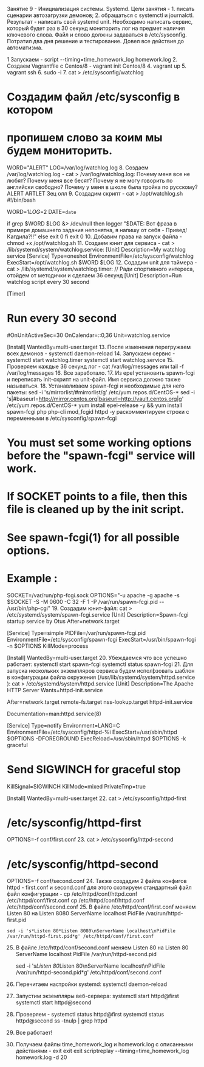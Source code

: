 Занятие 9 - Инициализация системы. Systemd.
Цели занятия - 
	1. писать сценарии автозагрузки демонов;
	2. обращаться с systemctl и journalctl.
Результат - написать свой systemd unit. Необходимо написать сервис, который будет раз в 30 секунд мониторить лог на
предмет наличия ключевого слова. Файл и слово должны задаваться в /etc/sysconfig.
Потратил два дня решение и тестирование. Довел все действия до автоматизма.

1  Запускаем - script --timing=time_homework_log homework.log
2. Создаем Vagrantfile с Centos/8 - vagrant init Centos/8
4. vagrant up
5. vagrant ssh
6. sudo -i
7. cat > /etc/sysconfig/watchlog
# Создадим файл /etc/sysconfig в котором
# пропишем слово за коим мы будем мониторить.
WORD="ALERT"
LOG=/var/log/watchlog.log
8. Создаем /var/log/watchlog.log - cat > /var/log/watchlog.log:
	Почему меня все не любят?
	Почему меня все бесят?
	Почему я не могу говорить по английски свободно?
	Почему у меня в школе была тройка по русскому?
	ALERT
	ARTLET
	Зец олл
9. Создадим скрипт - cat > /opt/watchlog.sh
#!/bin/bash

WORD=$1
LOG=$2
DATE=`date`

if grep $WORD $LOG &> /dev/null
then
	logger "$DATE: Вот фраза в примере домашнего задания непонятна, я напишу от себя - Привед! Кагдила?!!"
else
	exit 0
fi
exit 0
10. Добавим права на запуск файла - chmod +x /opt/watchlog.sh
11. Создаем юнит для сервиса - cat > /lib/systemd/system/watchlog.service:
[Unit]
Description=My watchlog service
[Service]
Type=oneshot
EnvironmentFile=/etc/sysconfig/watchlog
ExecStart=/opt/watchlog.sh $WORD $LOG
12. Cодадим unit для таймера - cat > /lib/systemd/system/watchlog.timer: // Ради спортивного интереса, отойдем от методички и сделаем 36 секунд
[Unit]
Description=Run watchlog script every 30 second

[Timer]
# Run every 30 second
#OnUnitActiveSec=30
OnCalendar=*:*:0,36
Unit=watchlog.service

[Install]
WantedBy=multi-user.target
13. После изменения перегружаем всех демонов - 
	systemctl daemon-reload
14. Запускаем сервис - 
	systemctl start watchlog.timer
	systemctl start watchlog.service
15. Проверяем каждые 36 секунд лог - cat /var/log/messages или 
	tail -f /var/log/messages
16. Все заработало.
17. Из epel установить spawn-fcgi и переписать init-скрипт на unit-файл. 
	Имя сервиса должно также называться.
18. Устанавливаем spawn-fcgi и необходимые для него пакеты:
   	sed -i 's/mirrorlist/#mirrorlist/g' /etc/yum.repos.d/CentOS-*
	sed -i 's|#baseurl=http://mirror.centos.org|baseurl=http://vault.centos.org|g' /etc/yum.repos.d/CentOS-*
	yum install epel-release -y && yum install spawn-fcgi php php-cli mod_fcgid httpd -y
	раскомментируем строки с переменными в /etc/sysconfig/spawn-fcgi
# You must set some working options before the "spawn-fcgi" service will work.
# If SOCKET points to a file, then this file is cleaned up by the init script.                                                                                               
#                                                                                                                                                                            
# See spawn-fcgi(1) for all possible options.                                                                                                                                
#                                                                                                                                                                            
# Example :                                                                                                                                                                  
SOCKET=/var/run/php-fcgi.sock
OPTIONS="-u apache -g apache -s $SOCKET -S -M 0600 -C 32 -F 1 -P /var/run/spawn-fcgi.pid -- /usr/bin/php-cgi"
19. Создадим юнит-файл: cat > /etc/systemd/system/spawn-fcgi.service
[Unit]
Description=Spawn-fcgi startup service by Otus
After=network.target

[Service]
Type=simple
PIDFile=/var/run/spawn-fcgi.pid
EnvironmentFile=/etc/sysconfig/spawn-fcgi
ExecStart=/usr/bin/spawn-fcgi -n $OPTIONS
KillMode=process

[Install]
WantedBy=multi-user.target
20. Убеждаемся что все успешно работает:
	systemctl start spawn-fcgi
	systemctl status spawn-fcgi
21. Для запуска нескольких экземпляров сервиса будем исполþзовать шаблон в
конфигурации файла окружения (/usr/lib/systemd/system/httpd.service ):
	cat > /etc/systemd/system/httpd.service
[Unit]
Description=The Apache HTTP Server
Wants=httpd-init.service

After=network.target remote-fs.target nss-lookup.target httpd-init.service

Documentation=man:httpd.service(8)

[Service]
Type=notify
Environment=LANG=C
EnvironmentFile=/etc/sysconfig/httpd-%i
ExecStart=/usr/sbin/httpd $OPTIONS -DFOREGROUND
ExecReload=/usr/sbin/httpd $OPTIONS -k graceful
# Send SIGWINCH for graceful stop
KillSignal=SIGWINCH
KillMode=mixed
PrivateTmp=true

[Install]
WantedBy=multi-user.target
22. cat > /etc/sysconfig/httpd-first
# /etc/sysconfig/httpd-first
OPTIONS=-f conf/first.conf
23. cat > /etc/sysconfig/httpd-second
# /etc/sysconfig/httpd-second
OPTIONS=-f conf/second.conf
24. Также создадим 2 файла конфигов httpd - first.conf и second.conf для этого скопируем стандартный файл файл конфигурации -
	cp /etc/httpd/conf/httpd.conf /etc/httpd/conf/first.conf
	cp /etc/httpd/conf/httpd.conf /etc/httpd/conf/second.conf
25. В файле /etc/httpd/conf/first.conf меняем 
Listen 80 
на 
Listen 8080
ServerName localhost
PidFile /var/run/httpd-first.pid

	sed -i 's*Listen 80*Listen 8080\nServerName localhost\nPidFile /var/run/httpd-first.pid*g' /etc/httpd/conf/first.conf
25. В файле /etc/httpd/conf/second.conf меняем 
Listen 80 
на 
Listen 80
ServerName localhost
PidFile /var/run/httpd-second.pid

	sed -i 's*Listen 80*Listen 80\nServerName localhost\nPidFile /var/run/httpd-second.pid*g' /etc/httpd/conf/second.conf
26. Перечитаем настройки systemd:
	systemctl daemon-reload
27. Запустим экземпляры веб-сервера:
	systemctl start httpd@first
	systemctl start httpd@second
28. Проверяем -
	systemctl status httpd@first
	systemctl status httpd@second
	ss -tnulp | grep httpd
29. Все работает!

30. Получаем файлы time_homework_log и homework.log с описанными действиями - 
	exit
	exit
	exit
	scriptreplay --timing=time_homework_log homework.log -d 20

